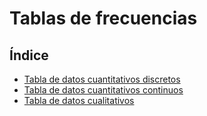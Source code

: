 # Tablas de frecuencias

## Índice

- [Tabla de datos cuantitativos discretos](./tabla_dcuantitativosd.ipynb)
- [Tabla de datos cuantitativos  continuos](./tabla_dcuantitativosc.ipynb)
- [Tabla de datos cualitativos ](./tabla_dcualittivos.ipynb)